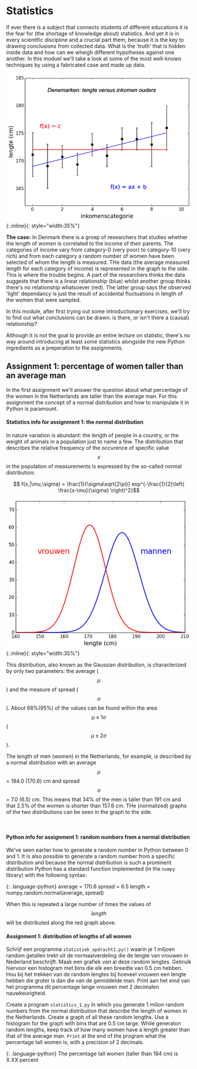 # Statistics #

If ever there is a subject that connects students of different educations it is the fear for (the shortage of knowledge about) statistics. And yet it is in every scientific discipline and a crucial part them, because it is the key to drawing conclusions from collected data. What is the 'truth' that is hidden inside data and how can we wheigh different hypotheses against one another. In this moduel we'll take a look at some of the most well-known techniques by using a fabricated case and made up data.

![](ExampleDenemarken.png){:.inline}{: style="width:35%"}

**The case:** In Denmark there is a groep of researchers that studies whether the length of women is correlated to the income of their parents. The categories of income vary from category-0 (very poor) to category-10 (very rich) and from each category a random number of women have been selected of whom the length is measured. THe data (the average measured length for each category of income) is represented in the graph to the side. This is where the trouble begins. A part of the researchers thinks the data suggests that there is a linear relationship (blue) whilst another group thinks there's no relationship whatsoever (red). The latter group says the observed 'light' dependancy is just the result of accidental fluctuations in length of the women that were sampled.

In this module, after first trying out some introductionary exercises, we'll try to find out what conclusions can be drawn: is there, or isn't there a (causal) relationship?

Although it is not the goal to provide an entire lecture on statistic, there's no way around introducing at least some statistics alongside the new Python ingredients as a preperation to the assignments.
 
## Assignment 1: percentage of women taller than an average man

In the first assignment we'll answer the question about what percentage of the women in the Netherlands are taller than the average man. For this assignment the concept of a normal distribution and how to manipulate it in Python is paramount.

#### Statistics info for assignment 1:  the normal distribution 

In nature variation is abundant: the length of people in a country, or the weight of animals in a population just to name a few. The distribution that describes the relative frequency of the occurence of specific value $$x$$ in the population of measurements is expressed by the so-called normal distribution:

$$ f(x,|\mu,\sigma) = \frac{1}{\sigma\sqrt{2\pi}} exp^{-\frac{1}{2}\left( \frac{x-\mu}{\sigma} \right)^2}$$

![](ExampleLengte.png){:.inline}{: style="width:35%"}

This distribution, also known as the Gaussian distribution, is characterized by only two parameters: the average ($$\mu$$) and the measure of spread ($$\sigma$$). About 68%(95%) of the values can be found within the area $$\mu \pm 1\sigma$$ ($$\mu \pm 2\sigma$$).

The length of men (women) in the Netherlands, for example, is described by a normal distribution with an average $$\mu$$ = 184.0 (170.6) cm and spread $$\sigma$$ = 7.0 (6.5) cm. This means that 34% of the men is taller than 191 cm and that 2.5% of the women is shorter than 157.6 cm. THe (normalized) graphs of the two distributions can be seen in the graph to the side.

<br>

#### Python info for assignment 1: random numbers from a normal distribution

We've seen earlier how to generate a random number in Python between 0 and 1. It is also possible to generate a random number from a specific distribution and because the normal distribution is such a prominent distribution Python has a standard function implemented (in the `numpy` library) with the following syntax:

{: .language-python}
    average = 170.6
    spread = 6.5
    length = numpy.random.normal(average, spread)

When this is repeated a large number of times the values of $$length$$ will be distributed along the red graph above.

#### Assignment 1: distribution of lengths of all women

Schrijf een programma `statistiek_opdracht1.py()` waarin je 1 miljoen random getallen trekt uit de 
normaalverdeling die de lengte van vrouwen in Nederland beschrijft. Maak een grafiek van 
al deze random lengtes. Gebruik hiervoor een histogram met bins die elk een breedte van 
0.5 cm hebben. Hou bij het trekken van de random lengtes bij hoeveel vrouwen een lengte 
hebben die groter is dan die van de gemiddelde man. Print aan het eind van het programma 
dit percentage lange vrouwen met 2 decimalen nauwkeurigheid.

Create a program `statistics_1.py` in which you generate 1 milion random numbers from the normal distribution that describe the length of women in the Netherlands. Create a graph of all these random lengths. Use a histogram for the graph with bins that are 0.5 cm large. While generaton random lengths, keep track of how many women have a length greater than that of the average man. `Print` at the end of the program what the percentage tall women is, with a precision of 2 decimals.

{: .language-python}
    The percentage tall women (taller than 184 cm) is X.XX percent
